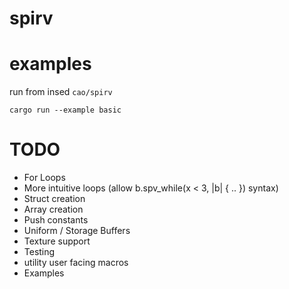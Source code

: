 # spirv

# examples
run from insed `cao/spirv`
```
cargo run --example basic
```

# TODO
- For Loops
- More intuitive loops (allow b.spv_while(x < 3, |b| { .. }) syntax)
- Struct creation
- Array creation
- Push constants
- Uniform / Storage Buffers
- Texture support
- Testing
- utility user facing macros
- Examples 
